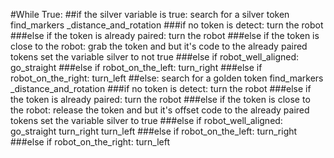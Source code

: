 #While True:
##if the silver variable is true:
 search for a silver token
 find_markers _distance_and_rotation
 ###if no token is detect:
  turn the robot
 ###else if the token is already paired:
  turn the robot
 ###else if the token is close to the robot:
  grab the token and but it's code to the already paired tokens
  set the variable silver to not true
 ###else if robot_well_aligned:
  go_straight
###else if robot_on_the_left:
 turn_right
###else if robot_on_the_right:
 turn_left
 ##else:
  search for a golden token
  find_markers _distance_and_rotation
 ###if no token is detect:
  turn the robot
 ###else if the token is already paired:
  turn the robot
 ###else if the token is close to the robot:
  release the token and but it's offset code to the already paired tokens
  set the variable silver to true
 ###else if robot_well_aligned:
  go_straight
  turn_right
  turn_left
###else if robot_on_the_left:
 turn_right
###else if robot_on_the_right:
 turn_left
